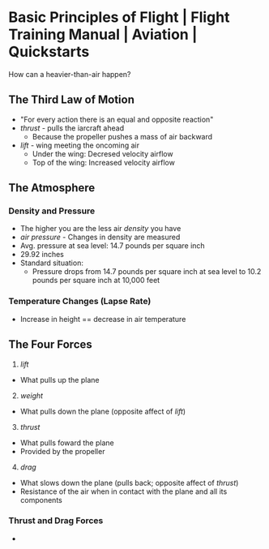 # Basic Principles of Flight | Flight Training Manual | Aviation | Quickstarts
How can a heavier-than-air happen?
## The Third Law of Motion
- "For every action there is an equal and opposite reaction"
- *thrust* - pulls the iarcraft ahead
  - Because the propeller pushes a mass of air backward
- *lift* - wing meeting the oncoming air
  - Under the wing: Decresed velocity airflow
  - Top of the wing: Increased velocity airflow
## The Atmosphere
### Density and Pressure
- The higher you are the less air *density* you have
- *air pressure* - Changes in density are measured
- Avg. pressure at sea level: 14.7 pounds per square inch
- 29.92 inches
- Standard situation:
  - Pressure drops from 14.7 pounds per square inch at sea level to 10.2 pounds per square inch at 10,000 feet
### Temperature Changes (Lapse Rate)
- Increase in height == decrease in air temperature

## The Four Forces
1. *lift*
  - What pulls up the plane
2. *weight* 
  - What pulls down the plane (opposite affect of *lift*)
3. *thrust* 
  - What pulls foward the plane
  - Provided by the propeller
4. *drag*
  - What slows down the plane (pulls back; opposite affect of *thrust*)
  - Resistance of the air when in contact with the plane and all its components

### Thrust and Drag Forces
- 
